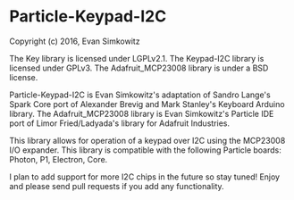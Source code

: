 Particle-Keypad-I2C
============
Copyright (c) 2016, Evan Simkowitz

The Key library is licensed under LGPLv2.1. The Keypad-I2C library is licensed under GPLv3. The Adafruit_MCP23008 library is under a BSD license.

Particle-Keypad-I2C is Evan Simkowitz's adaptation of Sandro Lange's Spark Core port of Alexander Brevig and Mark Stanley's Keyboard Arduino library. The Adafruit_MCP23008 library is Evan Simkowitz's Particle IDE port of Limor Fried/Ladyada's library for Adafruit Industries.

This library allows for operation of a keypad over I2C using the MCP23008 I/O expander. This library is compatible with the following Particle boards: Photon, P1, Electron, Core. 

I plan to add support for more I2C chips in the future so stay tuned! Enjoy and please send pull requests if you add any functionality. 
